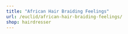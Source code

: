 ```yaml
---
title: "African Hair Braiding Feelings"
url: /euclid/african-hair-braiding-feelings/
shop: hairdresser
---
```

